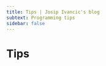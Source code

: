 ```yaml
---
title: Tips | Josip Ivancic's blog
subtext: Programming tips
sidebar: false
---
```


<script setup>
</script>

# Tips
